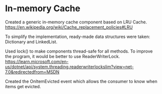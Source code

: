 # In-memory Cache
Created a generic in-memory cache component based on LRU Cache.
https://en.wikipedia.org/wiki/Cache_replacement_policies#LRU

To simplify the implementation, ready-made data structures were taken: Dictionary and LinkedList.

Used lock() to make components thread-safe for all methods. To improve the program, it would be better to use ReaderWriterLock.
https://learn.microsoft.com/en-us/dotnet/api/system.threading.readerwriterlockslim?view=net-7.0&redirectedfrom=MSDN

Created the OnItemEvicted event which allows the consumer to know when items get evicted.

